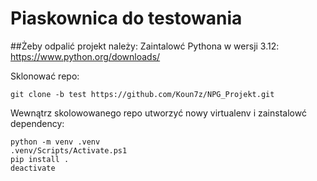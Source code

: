 # Piaskownica do testowania
##Żeby odpalić projekt należy:
  Zaintalowć Pythona w wersji 3.12: https://www.python.org/downloads/

  Sklonować repo:
  ```
  git clone -b test https://github.com/Koun7z/NPG_Projekt.git
  ```
  Wewnątrz skolowowanego repo utworzyć nowy virtualenv i zainstalowć dependency:
  ```
  python -m venv .venv
  .venv/Scripts/Activate.ps1
  pip install .
  deactivate
  ```
